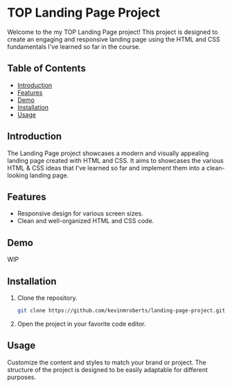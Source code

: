 # TOP Landing Page Project

Welcome to the my TOP Landing Page project! This project is designed to create an engaging and responsive landing page using the HTML and CSS fundamentals I've learned so far in the course.

## Table of Contents
- [Introduction](#introduction)
- [Features](#features)
- [Demo](#demo)
- [Installation](#installation)
- [Usage](#usage)

## Introduction
The Landing Page project showcases a modern and visually appealing landing page created with HTML and CSS. It aims to showcases the various HTML & CSS ideas that I've learned so far and implement them into a clean-looking landing page.

## Features
- Responsive design for various screen sizes.
- Clean and well-organized HTML and CSS code.

## Demo
WIP

## Installation
1. Clone the repository.
    ```bash
    git clone https://github.com/kevinmroberts/landing-page-project.git
    ```
2. Open the project in your favorite code editor.

## Usage
Customize the content and styles to match your brand or project. The structure of the project is designed to be easily adaptable for different purposes.